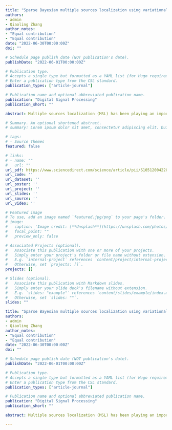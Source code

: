 ```yaml
---
title: "Sparse Bayesian multiple sources localization using variational approximation for Laplace priors"
authors:
- admin
- Qiaoling Zhang
author_notes:
- "Equal contribution"
- "Equal contribution"
date: "2022-06-30T00:00:00Z"
doi: ""

# Schedule page publish date (NOT publication's date).
publishDate: "2022-06-01T00:00:00Z"

# Publication type.
# Accepts a single type but formatted as a YAML list (for Hugo requirements).
# Enter a publication type from the CSL standard.
publication_types: ["article-journal"]

# Publication name and optional abbreviated publication name.
publication: "Digital Signal Processing"
publication_short: ""

abstract: Multiple sources localization (MSL) has been playing an important role in various applications of wireless sensor networks. In this paper, sparse representation-based MSL with received signal strength (RSS) as observations is addressed within the sparse Bayesian learning framework. Conventional approaches are usually based on the assumption of Gaussian prior for the sparse coefficients. In this paper, Laplacian prior is employed to model the sparse coefficient for improved sparsity performance. To tackle the problem that Laplace prior is not conjugate to Gaussian likelihood, a variational approximation is employed for Bayesian inference. Finally, a multiple sources localization method is developed. Furthermore, to reduce the computing complexity and promote sparsity, a fast multiple sources localization method is further developed. In the proposed methods, the source locations, sparse coefficients, and all necessary model parameters are adaptively deduced solely from the RSS observations. Meanwhile, by employing Laplacian prior for the sparse coefficients, better sparse recovery can be achieved. Experimental results demonstrate the effectiveness of the proposed methods.

# Summary. An optional shortened abstract.
# summary: Lorem ipsum dolor sit amet, consectetur adipiscing elit. Duis posuere tellus ac convallis placerat. Proin tincidunt magna sed ex sollicitudin condimentum.

# tags:
# - Source Themes
featured: false

# links:
# - name: ""
#   url: ""
url_pdf: https://www.sciencedirect.com/science/article/pii/S105120042200077X
url_code: ''
url_dataset: ''
url_poster: ''
url_project: ''
url_slides: ''
url_source: ''
url_video: ''

# Featured image
# To use, add an image named `featured.jpg/png` to your page's folder. 
# image:
#   caption: 'Image credit: [**Unsplash**](https://unsplash.com/photos/jdD8gXaTZsc)'
#   focal_point: ""
#   preview_only: false

# Associated Projects (optional).
#   Associate this publication with one or more of your projects.
#   Simply enter your project's folder or file name without extension.
#   E.g. `internal-project` references `content/project/internal-project/index.md`.
#   Otherwise, set `projects: []`.
projects: []

# Slides (optional).
#   Associate this publication with Markdown slides.
#   Simply enter your slide deck's filename without extension.
#   E.g. `slides: "example"` references `content/slides/example/index.md`.
#   Otherwise, set `slides: ""`.
slides: ""

title: "Sparse Bayesian multiple sources localization using variational approximation for Laplace priors"
authors:
- admin
- Qiaoling Zhang
author_notes:
- "Equal contribution"
- "Equal contribution"
date: "2022-06-30T00:00:00Z"
doi: ""

# Schedule page publish date (NOT publication's date).
publishDate: "2022-06-01T00:00:00Z"

# Publication type.
# Accepts a single type but formatted as a YAML list (for Hugo requirements).
# Enter a publication type from the CSL standard.
publication_types: ["article-journal"]

# Publication name and optional abbreviated publication name.
publication: "Digital Signal Processing"
publication_short: ""

abstract: Multiple sources localization (MSL) has been playing an important role in various applications of wireless sensor networks. In this paper, sparse representation-based MSL with received signal strength (RSS) as observations is addressed within the sparse Bayesian learning framework. Conventional approaches are usually based on the assumption of Gaussian prior for the sparse coefficients. In this paper, Laplacian prior is employed to model the sparse coefficient for improved sparsity performance. To tackle the problem that Laplace prior is not conjugate to Gaussian likelihood, a variational approximation is employed for Bayesian inference. Finally, a multiple sources localization method is developed. Furthermore, to reduce the computing complexity and promote sparsity, a fast multiple sources localization method is further developed. In the proposed methods, the source locations, sparse coefficients, and all necessary model parameters are adaptively deduced solely from the RSS observations. Meanwhile, by employing Laplacian prior for the sparse coefficients, better sparse recovery can be achieved. Experimental results demonstrate the effectiveness of the proposed methods.

---
```

<!-- 
{{% callout note %}}
Click the *Cite* button above to demo the feature to enable visitors to import publication metadata into their reference management software.
{{% /callout %}}

{{% callout note %}}
Create your slides in Markdown - click the *Slides* button to check out the example.
{{% /callout %}} -->
<!-- 
Add the publication's **full text** or **supplementary notes** here. You can use rich formatting such as including [code, math, and images](https://docs.hugoblox.com/content/writing-markdown-latex/). -->
